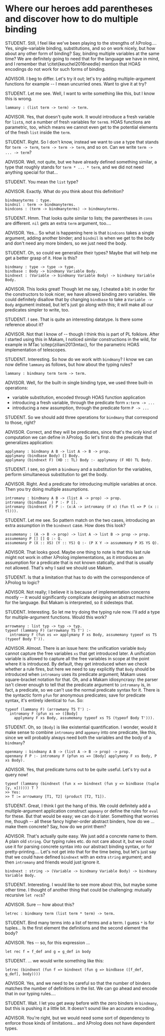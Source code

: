 # Where our heroes add parentheses and discover how to do multiple binding

<!--
```makam
%use "01-base-language.md".
test02 : testsuite. %testsuite test02.
```
-->

STUDENT. Still, I feel like we've been playing to the strengths of λProlog.... Yes,
single-variable binding, substitutions, and so on work nicely, but how about any other form
of binding? Say, binding multiple variables at the same time? We are definitely going to
need that for the language we have in mind, and I remember that \citet{keuchel2016needle}
mention that HOAS encodings do not work for such forms of binding.

ADVISOR. I beg to differ. Let's try it out; let's try adding multiple-argument functions
for example -- I mean uncurried ones. Want to give it at try?

STUDENT. Let me see. Well, I want to write something like this, but I know this is wrong.

```
lammany : (list term -> term) -> term.
```

ADVISOR. Yes, that doesn't quite work. It would introduce a fresh variable for `list`s,
not a number of fresh variables for `term`s. HOAS functions are parametric, too, which
means we cannot even get to the potential elements of the fresh `list` inside the `term`.

STUDENT. Right. So I don't know, instead we want to use a type that stands for `term ->
term`, `term -> term -> term`, and so on. Can we write `term -> ... -> term`?

ADVISOR. Well, not quite, but we have already defined something similar, a type that
roughly stands for `term * ... * term`, and we did not need anything special
for that...

STUDENT. You mean the `list` type?

ADVISOR. Exactly. What do you think about this definition?

```makam
bindmanyterms : type.
bindnil : term -> bindmanyterms.
bindcons : (term -> bindmanyterms) -> bindmanyterms.
```

STUDENT. Hmm. That looks quite similar to lists; the parentheses in `cons` are
different. `nil` gets an extra `term` argument, too....

ADVISOR. Yes... So what is happening here is that `bindcons` takes a single argument,
adding another binder; and `bindnil` is when we get to the body and don't need any more
binders, so we just need the body.

STUDENT. Oh, so could we generalize their types? Maybe that will help me get a better
grasp of it. How is this?

```makam
bindmany : type -> type -> type.
bindbase : Body -> bindmany Variable Body.
bindnext : (Variable -> bindmany Variable Body) -> bindmany Variable Body.
```

ADVISOR. This looks great! Though let me say, I cheated a bit: in order for the
constructors to look nicer, we have allowed binding zero variables. We could definitely
disallow that by changing `bindbase` to take a `Variable -> Body` argument instead, but
let's just go along with this; it will make all our predicates simpler to write, too.

STUDENT. I see. That is quite an interesting datatype. Is there some reference about it?

ADVISOR. Not that I know of -- though I think this is part of PL folklore. After I started
using this in Makam, I noticed similar constructions in the wild, for example in MTac
\citep{ziliani2013mtac}, for the parametric HOAS implementation of telescopes.

STUDENT. Interesting. So how do we work with `bindmany`? I know we can now define
`lammany` as follows, but how about the typing rules?

```makam
lammany : bindmany term term -> term.
```

ADVISOR. Well, for the built-in single binding type, we used three built-in
operations:

- variable substitution, encoded through HOAS function application
- introducing a fresh variable, through the predicate form `x:term -> ...`
- introducing a new assumption, through the predicate form `P -> ...`

STUDENT. So we should add three operations for `bindmany` that correspond to those, right?

ADVISOR. Correct, and they will be predicates, since that's the only kind of computation
we can define in λProlog. So let's first do the predicate that generalizes
application:

```makam
applymany : bindmany A B -> list A -> B -> prop.
applymany (bindbase Body) [] Body.
applymany (bindnext F) (HD :: TL) Body :- applymany (F HD) TL Body.
```

STUDENT. I see, so given a `bindmany` and a substitution for the variables, perform
simultaneous substitution to get the body. 

ADVISOR. Right. And a predicate for introducing multiple variables at once. Then you try
doing multiple assumptions.

```makam
intromany : bindmany A B -> (list A -> prop) -> prop.
intromany (bindbase _) P :- P [].
intromany (bindnext F) P :- (x:A -> intromany (F x) (fun tl => P (x :: tl))).
```

STUDENT. Let me see. So pattern match on the two cases, introducing an extra assumption in
the `bindnext` case. How does this look?

```makam
assumemany : (A -> B -> prop) -> list A -> list B -> prop -> prop.
assumemany P [] [] Q :- Q.
assumemany P (X :: XS) (Y :: YS) Q :- (P X Y -> assumemany P XS YS Q).
```

ADVISOR. That looks good. Maybe one thing to note is that this last rule might not work in
other λProlog implementations, as it introduces an assumption for a predicate that is
not known statically, and that is usually not allowed. That's why I said we should use
Makam.

STUDENT. Is that a limitation that has to do with the correspondence of λProlog to
logic? 

ADVISOR. Not really; I believe it is because of implementation concerns mostly -- it
would significantly complicate designing an abstract machine for the language. But Makam is interpreted, so it
sidesteps that.

STUDENT. Interesting. So let me try doing the typing rule now. I'll add a type for
multiple-argument functions. Would this work?

<!--
```makam
arrowmany : list typ -> typ -> typ.
```
-->

```makam-noeval
arrowmany : list typ -> typ -> typ.
typeof (lammany F) (arrowmany TS T') :-
  intromany F (fun xs => applymany F xs Body, assumemany typeof xs TS (typeof Body T')).
```

ADVISOR. Almost. There is an issue here: the unification variable `Body` cannot capture
the free variables `xs` that get introduced later. A unification variable is allowed to
capture all the free variables in scope at the point where it is introduced. By
default, they get introduced when we check whether a rule fires, but here we need to say explicitly that
`Body` should be introduced when `intromany` uses its predicate argument; Makam uses
square-bracket notation for that. Oh, and a Makam idiosyncrasy: the parser isn't clever
enough to tell that the predicate argument to `intromany` is, in fact, a predicate, so we
can't use the normal predicate syntax for it. There is the syntactic form `pfun` for
anonymous predicates; save for predicate syntax, it's entirely identical to `fun`. So:

```makam
typeof (lammany F) (arrowmany TS T') :-
  intromany F (pfun xs => ([Body]
    applymany F xs Body, assumemany typeof xs TS (typeof Body T'))).
```

STUDENT. Oh, so `[Body]` is like existential quantification. I wonder, would it make sense
to combine `intromany` and `appmany` into one predicate, like this, since we will probably
always need both the variables and the body of a `bindmany`?

```makam
openmany : bindmany A B -> (list A -> B -> prop) -> prop.
openmany F P :- intromany F (pfun xs => [Body] applymany F xs Body, P xs Body).
```

ADVISOR. Yes, that predicate turns out to be quite useful. Let's try out a query now!

```makam
typeof (lammany (bindnext (fun x => bindnext (fun y => bindbase (tuple [y, x]))))) T ?
>> Yes:
>> T := arrowmany [T1, T2] (product [T2, T1]).
```

STUDENT. Great, I think I got the hang of this. We could definitely add a
multiple-argument application construct `appmany` or define the rules for `eval` for
these. But that would be easy; we can do it later. Something that worries me, though --
all these fancy higher-order abstract binders, how do we ... make them concrete? Say, how
do we print them?

ADVISOR. That's actually quite easy. We just add a concrete name to them. A plain old
`string`. Our typing rules etc. do not care about it, but we could use it for parsing
concrete syntax into our abstract binding syntax, or for pretty-printing.... Let's not get
into that for the time being, but let's just say that we could have defined `bindnext`
with an extra `string` argument; and then `intromany` and friends would just ignore it.

```
bindnext : string -> (Variable -> bindmany Variable Body) -> bindmany Variable Body.
```

STUDENT. Interesting. I would like to see more about this, but maybe some other time. I
thought of another thing that could be challenging: mutually recursive `let rec`s?

ADVISOR. Sure -- how about this?

```makam
letrec : bindmany term (list term * term) -> term.
```

STUDENT. Bind many terms into a list of terms and a term. I guess `*` is for tuples... Is
the first element the definitions and the second element the body?

ADVISOR. Yes -- so, for this expression ...

```
let rec f = f_def and g = g_def in body
```

STUDENT. ... we would write something like this:

```
letrec (bindnext (fun f => bindnext (fun g => bindbase ([f_def, g_def], body))))
```

ADVISOR. Yes, and we need to be careful so that the number of binders matches the number
of definitions in the list. We can go ahead and encode that in our typing rules....

STUDENT. Wait. I let you get away before with the zero binders in `bindmany`, but this is
pushing it a little bit. It doesn't sound like an accurate encoding.

ADVISOR. You're right, but we would need some sort of dependency to enforce those kinds of
limitations... and λProlog does not have dependent types.
